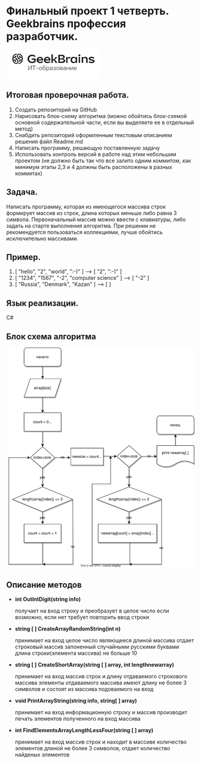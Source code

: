
# Финальный проект 1 четверть. Geekbrains профессия разработчик.
![логотип GB](LogoGB.jpg)
## Итоговая проверочная работа.


1.	Создать репозиторий на GitHub
2.	Нарисовать блок-схему алгоритма (можно обойтись блок-схемой     основной содержательной части, если вы выделяете ее в отдельный метод)
3.	Снабдить репозиторий оформленным текстовым описанием решения файл Readme.md
4.	Написать программу, решающую поставленную задачу
5.	Использовать контроль версий в работе над этим небольшим проектом (не должно быть так что все залито одним коммитом, как минимум этапы 2,3 и 4 должны быть расположены в разных коммитах)

## Задача.
Написать программу, которая из имеющегося массива строк формирует массив из строк, длина которых меньше либо равна 3 символа. Первоначальный массив можно ввести с клавиатуры, либо задать на старте выполнения алгоритма. При решении не рекомендуется пользоваться коллекциями, лучше обойтись исключительно массивами.

## Пример.
1. [ "hello", "2", "world", ":-)" ] --> [ "2", ":-)" ]
2. [ "1234", "1567", "-2", "computer science" ] --> [ "-2" ]
3. [ "Russia", "Denmark", "Kazan" ] --> [ ]

## Язык реализации.
 С#

## Блок схема алгоритма
![Блок схема](final_algoritm.svg)


## Описание методов
* __int OutIntDigit(string info)__
  
  получает на вход строку и преобразует в целое число если возможно, если нет требует повторить ввод строки 

* __string [ ] CreateArrayRandomString(int n)__

  принимает на вход целое число являющееся длиной массива 
  отдает строковый массив запоненный случайными русскими буквами
  длина строки(элемента массива) не больше 10
 
* __string [ ] CreateShortArray(string [ ] array, int lengthnewarray)__

  принимает на вход массив строк и длину отдаваемого строкового массива элементы отдаваемого массива имеют длину не более 3 символов и состоят из массива подоваемого на вход

* __void PrintArrayString(string info, string[ ] array)__

  принимает на вход информационную строку и массив
  производит печать элементов полученного на вход массива

* __int FindElementsArrayLengthLessFour(string [ ] array)__
   
   принимает на вход массив строк и находит в массиве количество элементов длиной не более 3 символов, отдает количество найденых элементов 
 